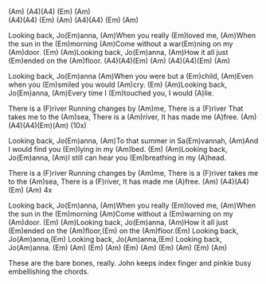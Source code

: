 (Am)   (A4)(A4) (Em) (Am)  
          (A4)(A4) (Em) (Am)
          (A4)(A4) (Em) (Am)

Looking back, Jo(Em)anna,
(Am)When you really (Em)loved me,
(Am)When the sun in the (Em)morning 
(Am)Come without a war(Em)ning on my (Am)door. (Em)
(Am)Looking back, Jo(Em)anna,
(Am)How it all just (Em)ended on the (Am)floor.
       (A4)(A4)(Em) (Am) 
       (A4)(A4)(Em) (Am)  

Looking back, Jo(Em)anna
(Am)When you were but a (Em)child,
(Am)Even when you (Em)smiled you would (Am)cry. (Em)
(Am)Looking back, Jo(Em)anna,
(Am)Every time I (Em)touched you, I would (A)lie.

There is a (F)river
Running changes by (Am)me,
There is a (F)river
That takes me to the (Am)sea,
There is a (Am)river,
It has made me (A)free.  (Am)   (A4)(A4)(Em)(Am) (10x)

Looking back, Jo(Em)anna,
(Am)To that summer in Sa(Em)vannah,
(Am)And I would find you (Em)lying in my (Am)bed. (Em)
(Am)Looking back, Jo(Em)anna,
(Am)I still can hear you (Em)breathing in my (A)head.

There is a (F)river
Running changes by (Am)me,
There is a (F)river
takes me to the (Am)sea,
There is a (F)river,
It has made me (A)free. (Am)   (A4)(A4)(Em) (Am) 4x

Looking back, Jo(Em)anna,
(Am)When you really (Em)loved me,
(Am)When the sun in the (Em)morning
(Am)Come without a (Em)warning on my (Am)door. (Em)
(Am)Looking back, Jo(Em)anna,
(Am)How it all just (Em)ended on the (Am)floor,(Em)
on the (Am)floor.(Em)
Looking back, Jo(Am)anna,(Em)
Looking back, Jo(Am)anna,(Em)
Looking back, Jo(Am)anna. (Em) (Am) (Em) (Am) (Em) (Am) (Em) (Am) (Em) (Am)

These are the bare bones, really. John keeps index finger and pinkie
busy embellishing the chords.
